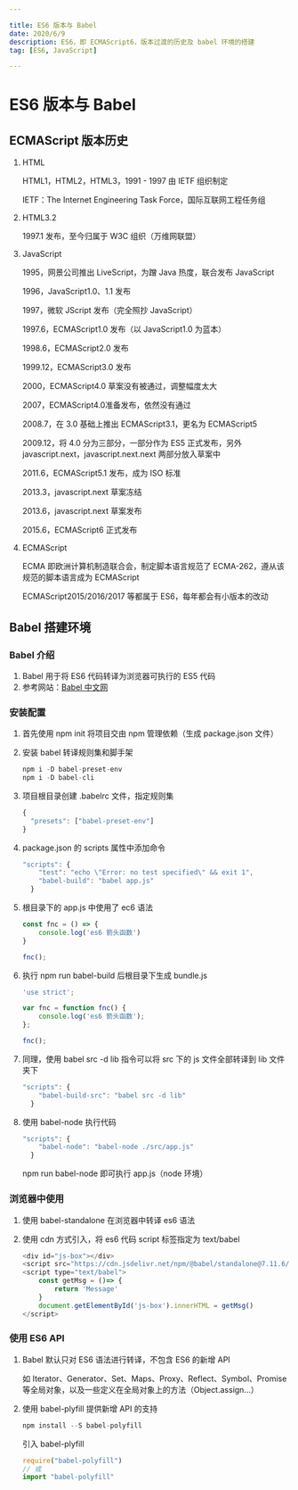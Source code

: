 ```yaml
---

title: ES6 版本与 Babel
date: 2020/6/9
description: ES6，即 ECMAScript6，版本过渡的历史及 babel 环境的搭建
tag: [ES6, JavaScript]

---
```




# ES6 版本与 Babel 

## ECMAScript 版本历史

1. HTML

   HTML1，HTML2，HTML3，1991 - 1997 由 IETF 组织制定

   IETF：The Internet Engineering Task Force，国际互联网工程任务组

2. HTML3.2

   1997.1 发布，至今归属于 W3C 组织（万维网联盟）

3. JavaScript 

   1995，网景公司推出 LiveScript，为蹭 Java 热度，联合发布 JavaScript

   1996，JavaScript1.0、1.1 发布

   1997，微软 JScript 发布（完全照抄 JavaScript）

   1997.6，ECMAScript1.0 发布（以 JavaScript1.0 为蓝本）

   1998.6，ECMAScript2.0 发布

   1999.12，ECMAScript3.0 发布

   2000，ECMAScript4.0 草案没有被通过，调整幅度太大

   2007，ECMAScript4.0准备发布，依然没有通过

   2008.7，在 3.0 基础上推出 ECMAScript3.1，更名为 ECMAScript5

   2009.12，将 4.0 分为三部分，一部分作为 ES5 正式发布，另外 javascript.next，javascript.next.next 两部分放入草案中

   2011.6，ECMAScript5.1 发布，成为 ISO 标准

   2013.3，javascript.next 草案冻结

   2013.6，javascript.next 草案发布

   2015.6，ECMAScript6 正式发布

4. ECMAScript

   ECMA 即欧洲计算机制造联合会，制定脚本语言规范了 ECMA-262，遵从该规范的脚本语言成为 ECMAScript

   ECMAScript2015/2016/2017 等都属于 ES6，每年都会有小版本的改动

## Babel 搭建环境

### Babel 介绍

1. Babel 用于将 ES6 代码转译为浏览器可执行的 ES5 代码
2. 参考网站：[Babel 中文网](https://www.babeljs.cn/)

### 安装配置

1. 首先使用 npm init 将项目交由 npm 管理依赖（生成 package.json 文件）

2. 安装 babel 转译规则集和脚手架

   ```javascript
   npm i -D babel-preset-env
   npm i -D babel-cli
   ```

3. 项目根目录创建 .babelrc 文件，指定规则集

   ```javascript
   {
     "presets": ["babel-preset-env"]
   }
   ```

4. package.json 的 scripts 属性中添加命令

   ```javascript
   "scripts": {
       "test": "echo \"Error: no test specified\" && exit 1",
       "babel-build": "babel app.js"
     }
   ```

5. 根目录下的 app.js 中使用了 ec6 语法

   ```javascript
   const fnc = () => {
       console.log('es6 箭头函数')
   }
   
   fnc();
   ```

6. 执行 npm run babel-build 后根目录下生成 bundle.js

   ```javascript
   'use strict';
   
   var fnc = function fnc() {
       console.log('es6 箭头函数');
   };
   
   fnc();
   ```

7. 同理，使用 babel src -d lib 指令可以将 src 下的 js 文件全部转译到 lib 文件夹下

   ```javascript
   "scripts": {
       "babel-build-src": "babel src -d lib"
     }
   ```

8. 使用 babel-node 执行代码

   ```javascript
   "scripts": {
       "babel-node": "babel-node ./src/app.js"
     }
   ```

   npm run babel-node 即可执行 app.js（node 环境）

### 浏览器中使用

1. 使用 babel-standalone 在浏览器中转译 es6 语法

2. 使用 cdn 方式引入，将 es6 代码 script 标签指定为 text/babel

   ```javascript
   <div id="js-box"></div>
   <script src="https://cdn.jsdelivr.net/npm/@babel/standalone@7.11.6/babel.min.js"></script>
   <script type="text/babel">
       const getMsg = ()=> {
           return 'Message'
       }
       document.getElementById('js-box').innerHTML = getMsg()
   </script>
   ```

### 使用 ES6 API

1. Babel 默认只对 ES6 语法进行转译，不包含 ES6 的新增 API

   如 Iterator、Generator、Set、Maps、Proxy、Reflect、Symbol、Promise 等全局对象，以及一些定义在全局对象上的方法（Object.assign...）

2. 使用 babel-plyfill 提供新增 API 的支持

   ```javascript
   npm install --S babel-polyfill
   ```

   引入 babel-plyfill

   ```javascript
   require("babel-polyfill")
   // 或
   import "babel-polyfill"
   ```

   

